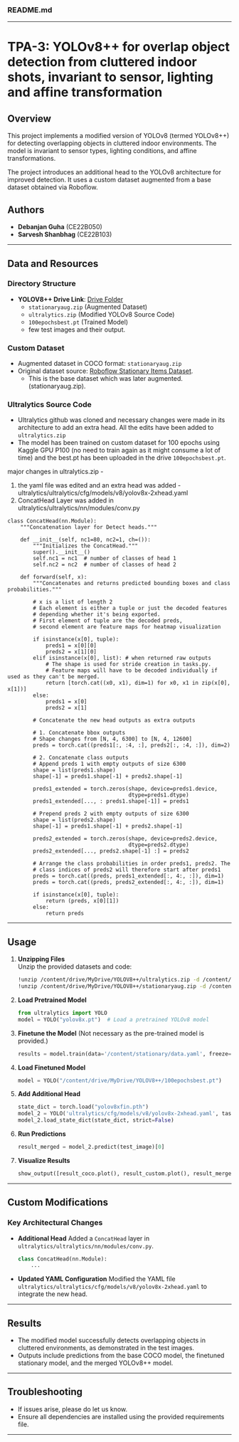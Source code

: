 ### **README.md**

---

# **TPA-3: YOLOv8++ for overlap object detection from cluttered indoor shots, invariant to sensor, lighting and affine transformation**

## **Overview**
This project implements a modified version of YOLOv8 (termed YOLOv8++) for detecting overlapping objects in cluttered indoor environments. The model is invariant to sensor types, lighting conditions, and affine transformations. 

The project introduces an additional head to the YOLOv8 architecture for improved detection. It uses a custom dataset augmented from a base dataset obtained via Roboflow.

## **Authors**
- **Debanjan Guha** (CE22B050)
- **Sarvesh Shanbhag** (CE22B103)

---

## **Data and Resources**
### **Directory Structure**
- **YOLOV8++ Drive Link**: [Drive Folder](https://drive.google.com/drive/folders/1z78FACvcam31CxOse2aGdolgLaJXjsnV?usp=sharing)
  - `stationaryaug.zip` (Augmented Dataset)
  - `ultralytics.zip` (Modified YOLOv8 Source Code)
  - `100epochsbest.pt` (Trained Model)
  - few test images and their output.
    
### **Custom Dataset**
- Augmented dataset in COCO format: `stationaryaug.zip`
- Original dataset source: [Roboflow Stationary Items Dataset](https://universe.roboflow.com/national-university-fast/stationary-items-dataset/dataset/8).
  - This is the base dataset which was later augmented. (stationaryaug.zip).

### **Ultralytics Source Code**
- Ultralytics github was cloned and necessary changes were made in its architecture to add an extra head. All the edits have been added to `ultralytics.zip`
- The model has been trained on custom dataset for 100 epochs using Kaggle GPU P100 (no need to train again as it might consume a lot of time) and the best.pt has been uploaded in the drive `100epochsbest.pt`.

major changes in ultralytics.zip -
1. the yaml file was edited and an extra head was added - ultralytics/ultralytics/cfg/models/v8/yolov8x-2xhead.yaml
2. ConcatHead Layer was added in ultralytics/ultralytics/nn/modules/conv.py

```
class ConcatHead(nn.Module):
    """Concatenation layer for Detect heads."""

    def __init__(self, nc1=80, nc2=1, ch=()):
        """Initializes the ConcatHead."""
        super().__init__()
        self.nc1 = nc1  # number of classes of head 1
        self.nc2 = nc2  # number of classes of head 2

    def forward(self, x):
        """Concatenates and returns predicted bounding boxes and class probabilities."""

        # x is a list of length 2
        # Each element is either a tuple or just the decoded features
        # depending whether it's being exported.
        # First element of tuple are the decoded preds,
        # second element are feature maps for heatmap visualization

        if isinstance(x[0], tuple):
            preds1 = x[0][0]
            preds2 = x[1][0]
        elif isinstance(x[0], list): # when returned raw outputs
            # The shape is used for stride creation in tasks.py.
            # Feature maps will have to be decoded individually if used as they can't be merged.
            return [torch.cat((x0, x1), dim=1) for x0, x1 in zip(x[0], x[1])]
        else:
            preds1 = x[0]
            preds2 = x[1]

        # Concatenate the new head outputs as extra outputs

        # 1. Concatenate bbox outputs
        # Shape changes from [N, 4, 6300] to [N, 4, 12600]
        preds = torch.cat((preds1[:, :4, :], preds2[:, :4, :]), dim=2)

        # 2. Concatenate class outputs
        # Append preds 1 with empty outputs of size 6300
        shape = list(preds1.shape)
        shape[-1] = preds1.shape[-1] + preds2.shape[-1]

        preds1_extended = torch.zeros(shape, device=preds1.device,
                                      dtype=preds1.dtype)
        preds1_extended[..., : preds1.shape[-1]] = preds1

        # Prepend preds 2 with empty outputs of size 6300
        shape = list(preds2.shape)
        shape[-1] = preds1.shape[-1] + preds2.shape[-1]

        preds2_extended = torch.zeros(shape, device=preds2.device,
                                      dtype=preds2.dtype)
        preds2_extended[..., preds2.shape[-1] :] = preds2

        # Arrange the class probabilities in order preds1, preds2. The
        # class indices of preds2 will therefore start after preds1
        preds = torch.cat((preds, preds1_extended[:, 4:, :]), dim=1)
        preds = torch.cat((preds, preds2_extended[:, 4:, :]), dim=1)

        if isinstance(x[0], tuple):
            return (preds, x[0][1])
        else:
            return preds
```
---


## **Usage**
1. **Unzipping Files**  
   Unzip the provided datasets and code:
   ```bash
   !unzip /content/drive/MyDrive/YOLOV8++/ultralytics.zip -d /content/
   !unzip /content/drive/MyDrive/YOLOV8++/stationaryaug.zip -d /content/
   ```

2. **Load Pretrained Model**
   ```python
   from ultralytics import YOLO
   model = YOLO("yolov8x.pt")  # Load a pretrained YOLOv8 model
   ```

3. **Finetune the Model**
   (Not necessary as the pre-trained model is provided.)
   ```python
   results = model.train(data='/content/stationary/data.yaml', freeze=22, epochs=100, imgsz=640)
   ```

4. **Load Finetuned Model**
   ```python
   model = YOLO("/content/drive/MyDrive/YOLOV8++/100epochsbest.pt")
   ```

5. **Add Additional Head**
   ```python
   state_dict = torch.load("yolov8xfin.pth")
   model_2 = YOLO('ultralytics/cfg/models/v8/yolov8x-2xhead.yaml', task="detect").load('yolov8x.pt')
   model_2.load_state_dict(state_dict, strict=False)
   ```

6. **Run Predictions**
   ```python
   result_merged = model_2.predict(test_image)[0]
   ```

7. **Visualize Results**
   ```python
   show_output([result_coco.plot(), result_custom.plot(), result_merged.plot()])
   ```

---

## **Custom Modifications**
### **Key Architectural Changes**
- **Additional Head**
  Added a `ConcatHead` layer in `ultralytics/ultralytics/nn/modules/conv.py`.
  ```python
  class ConcatHead(nn.Module):
      ...
  ```

- **Updated YAML Configuration**
  Modified the YAML file `ultralytics/ultralytics/cfg/models/v8/yolov8x-2xhead.yaml` to integrate the new head.

---

## **Results**
- The modified model successfully detects overlapping objects in cluttered environments, as demonstrated in the test images.
- Outputs include predictions from the base COCO model, the finetuned stationary model, and the merged YOLOv8++ model.

---


## **Troubleshooting**
- If issues arise, please do let us know.
- Ensure all dependencies are installed using the provided requirements file.

---

